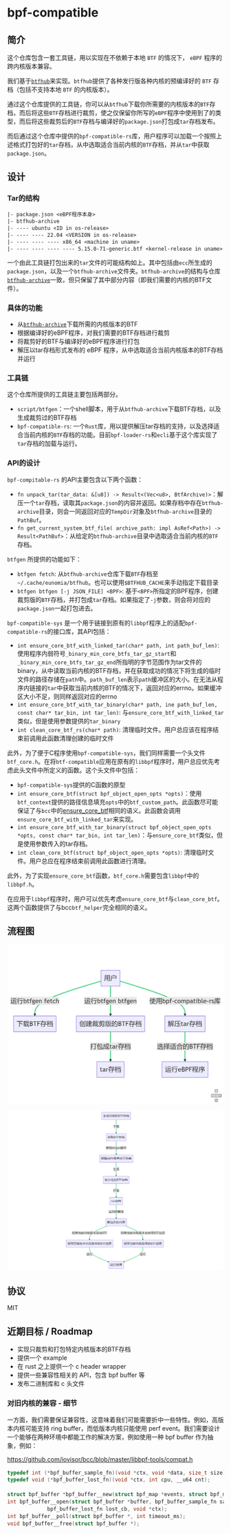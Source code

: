 # bpf-compatible

## 简介

这个仓库包含一套工具链，用以实现在不依赖于本地 `BTF` 的情况下， `eBPF` 程序的跨内核版本兼容。

我们基于[`btfhub`](https://github.com/aquasecurity/btfhub-archive)来实现。`btfhub`提供了各种发行版各种内核的预编译好的 `BTF` 存档（包括不支持本地 `BTF` 的内核版本）。

通过这个仓库提供的工具链，你可以从`btfhub`下载你所需要的内核版本的`BTF`存档，而后将这些`BTF`存档进行裁剪，使之仅保留你所写的`eBPF`程序中使用到了的类型，而后将这些裁剪后的`BTF`存档与编译好的`package.json`打包成`tar`存档发布。

而后通过这个仓库中提供的`bpf-compatible-rs`库，用户程序可以加载一个按照上述格式打包好的`tar`存档，从中选取适合当前内核的`BTF`存档，并从`tar`中获取`package.json`。

## 设计

### Tar的结构

```plain
|- package.json <eBPF程序本身>
|- btfhub-archive
|- ---- ubuntu <ID in os-release>
|- ---- ---- 22.04 <VERSION in os-release>
|- ---- ---- ---- x86_64 <machine in uname>
|- ---- ---- ---- ---- 5.15.0-71-generic.btf <kernel-release in uname>
```

一个由此工具链打包出来的`tar`文件的可能结构如上。其中包括由`ecc`所生成的`package.json`，以及一个`btfhub-archive`文件夹。`btfhub-archive`的结构与仓库[`btfhub-archive`](https://github.com/aquasecurity/btfhub-archive)一致，但只保留了其中部分内容（即我们需要的内核的BTF文件）。

### 具体的功能
- 从[`btfhub-archive`](https://github.com/aquasecurity/btfhub-archive)下载所需的内核版本的BTF
- 根据编译好的eBPF程序，对我们需要的BTF存档进行裁剪
- 将裁剪好的BTF与编译好的eBPF程序进行打包
- 解压以tar存档形式发布的 eBPF 程序，从中选取适合当前内核版本的BTF存档并运行

### 工具链

这个仓库所提供的工具链主要包括两部分。

- `script/btfgen`：一个shell脚本，用于从`btfhub-archive`下载BTF存档，以及生成裁剪过的BTF存档
- `bpf-compatible-rs`: 一个`Rust`库，用以提供解压tar存档的支持，以及选择适合当前内核的`BTF`存档的功能。目前`bpf-loader-rs`和`ecli`基于这个库实现了`tar`存档的加载与运行。

### API的设计

`bpf-compitable-rs` 的API主要包含以下两个函数：
- `fn unpack_tar(tar_data: &[u8]) -> Result<(Vec<u8>, BtfArchive)>`：解压一个`tar`存档，读取其`package.json`的内容并返回。如果存档中存在`btfhub-archive`目录，则会一同返回对应的`TempDir`对象及`btfhub-archive`目录的`PathBuf`。
- `fn get_current_system_btf_file( archive_path: impl AsRef<Path>) -> Result<PathBuf>`：从给定的`btfhub-archive`目录中选取适合当前内核的`BTF`存档。

`btfgen` 所提供的功能如下：
- `btfgen fetch`: 从`btfhub-archive`仓库下载`BTF`存档至`~/.cache/eunomia/btfhub`。也可以使用`$BTFHUB_CACHE`来手动指定下载目录
- `btfgen btfgen [-j JSON_FILE] <BPF>`: 基于`<BPF>`所指定的BPF程序，创建裁剪版的`BTF`存档，并打包成`tar`存档。如果指定了`-j`参数，则会将对应的`package.json`一起打包进去。

`bpf-compatible-sys` 是一个用于链接到原有的`libbpf`程序上的适配`bpf-compatible-rs`的接口库，其API包括：
- `int ensure_core_btf_with_linked_tar(char* path, int path_buf_len)`: 使用程序内弱符号`_binary_min_core_btfs_tar_gz_start`和`_binary_min_core_btfs_tar_gz_end`所指明的字节范围作为tar文件的binary，从中读取当前内核的BTF存档，并在获取成功的情况下将生成的临时文件的路径存储在`path`中。`path_buf_len`表示`path`缓冲区的大小。在无法从程序内链接的`tar`中获取当前内核的BTF的情况下，返回对应的errno。如果缓冲区大小不足，则同样返回对应的errno
- `int ensure_core_btf_with_tar_binary(char* path, ine path_buf_len, const char* tar_bin, int tar_len)`: 与`ensure_core_btf_with_linked_tar`类似，但是使用参数提供的`tar_binary`
- `int clean_core_btf_rs(char* path)`: 清理临时文件。用户总应该在程序结束前调用此函数清理创建的临时文件

此外，为了便于C程序使用`bpf-compatible-sys`，我们同样需要一个头文件`btf_core.h`。在将`btf-compatible`应用在原有的`libbpf`程序时，用户总应优先考虑此头文件中所定义的函数。这个头文件中包括：
- `bpf-compatible-sys`提供的C函数的原型
- `int ensure_core_btf(struct bpf_object_open_opts *opts)`：使用`btf_context`提供的路径信息填充`opts`中的`btf_custom_path`。此函数尽可能保证了与`bcc`中的[ensure_core_btf](https://github.com/iovisor/bcc/blob/046eea8f64f3dd7bf3a706fabadd8a66eeebb728/libbpf-tools/btf_helpers.c#L165)相同的语义。此函数会调用`ensure_core_btf_with_linked_tar`来实现。
- `int ensure_core_btf_with_tar_binary(struct bpf_object_open_opts *opts, const char* tar_bin, int tar_len)`：与`ensure_core_btf`类似，但是使用参数传入的tar存档。
- `int clean_core_btf(struct bpf_object_open_opts *opts)`: 清理临时文件。用户总应在程序结束前调用此函数进行清理。

此外，为了实现`ensure_core_btf`函数，`btf_core.h`需要包含`libbpf`中的`libbpf.h`。

在应用于`libbpf`程序时，用户可以优先考虑`ensure_core_btf`与`clean_core_btf`。这两个函数提供了与bcc`btf_helper`完全相同的语义。

## 流程图

![flow](doc/image/flow.png)

![flow-dev](doc/image/flow-dev.png)


## 协议

MIT


## 近期目标 / Roadmap
- 实现只裁剪和打包特定内核版本的BTF存档
- 提供一个 example 
- 在 rust 之上提供一个 c header wrapper
- 提供一些兼容性相关的 API，包含 bpf buffer 等
- 发布二进制库和 c 头文件

### 对旧内核的兼容 - 细节

一方面，我们需要保证兼容性，这意味着我们可能需要折中一些特性。例如，高版本内核可能支持 ring buffer，而低版本内核只能使用 perf event。我们需要设计一个能够在两种环境中都能工作的解决方案，例如使用一种 bpf buffer 作为抽象，例如：

https://github.com/iovisor/bcc/blob/master/libbpf-tools/compat.h

```c
typedef int (*bpf_buffer_sample_fn)(void *ctx, void *data, size_t size);
typedef void (*bpf_buffer_lost_fn)(void *ctx, int cpu, __u64 cnt);

struct bpf_buffer *bpf_buffer__new(struct bpf_map *events, struct bpf_map *heap);
int bpf_buffer__open(struct bpf_buffer *buffer, bpf_buffer_sample_fn sample_cb,
		     bpf_buffer_lost_fn lost_cb, void *ctx);
int bpf_buffer__poll(struct bpf_buffer *, int timeout_ms);
void bpf_buffer__free(struct bpf_buffer *);
```
